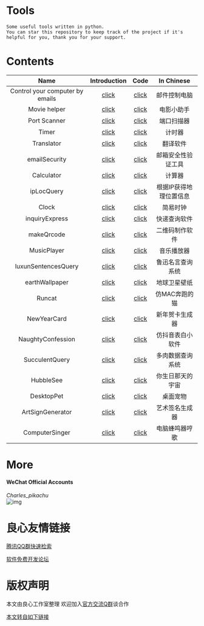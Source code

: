 # Tools
```
Some useful tools written in python.  
You can star this repository to keep track of the project if it's helpful for you, thank you for your support.
```


# Contents
|   Name                               |     Introduction                                                  |      Code                                                                              |     In Chinese              |
|   :----:                             |     :----:                                                        |      :----:                                                                            |     :----:                  |
|   Control your computer by emails    |     [click](http://u.720life.cn/g/408fb60b53d11d245635ad5e8e8cd69775cc6d1e3b0d00aba681faf427d7452e6d0eb1d32a4225cc40f19a6859da7907609b91322463ecb8c174a4c25585d9ad)    |      [click](http://u.720life.cn/g/54145d0471d91890860f7f8463c03046093e0ad0a736f366bb49be627d2876941bf0d7010e4a58037f748125474691553644a956b4920cb6a7cf39db7c98c9bd7f42768817034dd2df618d0b6489c3c9)     |     邮件控制电脑            |
|   Movie helper                       |     [click](http://u.720life.cn/g/408fb60b53d11d245635ad5e8e8cd69729ba1165294128502cc24c596cabe73f294df4b808f34b7ff5885b526214541ffffca35d9c95178ec3960cef9c948c1e)    |      [click](http://u.720life.cn/g/54145d0471d91890860f7f8463c03046093e0ad0a736f366bb49be627d2876941bf0d7010e4a58037f748125474691556e975dfde6aeb4b78290fe13e86975e8)          |     电影小助手              |
|   Port Scanner                       |     [click](http://u.720life.cn/g/408fb60b53d11d245635ad5e8e8cd697af21e188827212de345817f8725893b8657ec803b4b48f64c08ad41e5dbf9b5ee58b6e6e7b271ff281d112adaa92b0c6)    |      [click](http://u.720life.cn/g/54145d0471d91890860f7f8463c03046093e0ad0a736f366bb49be627d2876941bf0d7010e4a58037f74812547469155d3adc271951addfb54ac8a1fa0dcb1a7)           |     端口扫描器              |
|   Timer                              |     [click](http://u.720life.cn/g/408fb60b53d11d245635ad5e8e8cd6978ac2c423dac3f9f717942eef1d39b5adbcd30e08d1a4b0bd2fd418e144e229eecc86f3512c17decff988e3a43f4b9583)    |      [click](http://u.720life.cn/g/54145d0471d91890860f7f8463c03046093e0ad0a736f366bb49be627d2876941bf0d7010e4a58037f7481254746915578c714fab85030536c4534871c42f3ec)                |     计时器                  |
|   Translator                         |     [click](http://u.720life.cn/g/408fb60b53d11d245635ad5e8e8cd69790fc64daab0976d729555bfeed096bdfd797743c4efca7f4fafcc410491c2ded758dec75ff4b5d73eb41640d7dd1a67f)    |      [click](http://u.720life.cn/g/54145d0471d91890860f7f8463c03046093e0ad0a736f366bb49be627d2876941bf0d7010e4a58037f7481254746915539d190353645162b670bf6b16b5d5eaf)           |     翻译软件                |
|   emailSecurity                      |     [click](http://u.720life.cn/g/408fb60b53d11d245635ad5e8e8cd6978c113c6acfd3dc2f063d4f75ad9a749f9ed8e634c51dc9e69ba93881266bc69728dc66f425657f4d6d9e8cb80668cc72)    |      [click](http://u.720life.cn/g/54145d0471d91890860f7f8463c03046093e0ad0a736f366bb49be627d2876941bf0d7010e4a58037f748125474691555f8f67e79a7af0e09f034ae47b14b5b0375d909874523b87b52f3d20d7535168)        |     邮箱安全性验证工具      |
|   Calculator                         |     [click](http://u.720life.cn/g/408fb60b53d11d245635ad5e8e8cd697f974809595c5d394d17a972a27adcccbfe08216baa3ef27783623324fc20d80d49037e40d26773bd7da8700065266e79)    |      [click](http://u.720life.cn/g/54145d0471d91890860f7f8463c03046093e0ad0a736f366bb49be627d2876941bf0d7010e4a58037f7481254746915514729caf3fca4055eaa57fee004d9aac)           |     计算器                  |
|   ipLocQuery                         |     [click](http://u.720life.cn/g/408fb60b53d11d245635ad5e8e8cd697e8dd7d2370374ffa98c16e69731905406191a3d25e1aef29d96980cf88810e83f1dbf96b41f90c2ddb906103c1a6ac13)    |      [click](http://u.720life.cn/g/54145d0471d91890860f7f8463c03046093e0ad0a736f366bb49be627d2876941bf0d7010e4a58037f74812547469155c9511a1a5eb24b0b9c6357a0e15cc254)           |     根据IP获得地理位置信息  |
|   Clock                              |     [click](http://u.720life.cn/g/408fb60b53d11d245635ad5e8e8cd697982b23b352bb1a086e3d7f071f41ecaa198ad4771c3b2ebd08c56997454e8460b2ec366381d6134f0ce79cf30f885e90)    |      [click](http://u.720life.cn/g/54145d0471d91890860f7f8463c03046093e0ad0a736f366bb49be627d2876941bf0d7010e4a58037f7481254746915529374665b7a74615ce4034e7a0cb6edc)                |     简易时钟                |
|   inquiryExpress                     |     [click](http://u.720life.cn/g/408fb60b53d11d245635ad5e8e8cd697e268318cd95cd7a50d667e7f468788883553760b5f32aa892680caf51f8782057cc36ae3954c44aa2a39f887be03c103)    |      [click](http://u.720life.cn/g/54145d0471d91890860f7f8463c03046093e0ad0a736f366bb49be627d2876941bf0d7010e4a58037f74812547469155bcb647d51bee2d44da43eded5ee947d4edfb0a481cd7bdcd80623ca1a14576cb)       |     快递查询软件            |
|   makeQrcode                         |     [click](http://u.720life.cn/g/408fb60b53d11d245635ad5e8e8cd697dbf131cd0bda29fba5ea1db2de5f6513a2d18c5c6f7eb91f6c5ee6240de9f263456eac8d1cf53662493df0765b7a7320)    |      [click](http://u.720life.cn/g/54145d0471d91890860f7f8463c03046093e0ad0a736f366bb49be627d2876941bf0d7010e4a58037f748125474691558b66c9678f7033c1e0adaa94662b518a)           |     二维码制作软件          |
|   MusicPlayer                        |     [click](http://u.720life.cn/g/408fb60b53d11d245635ad5e8e8cd6975431dfac8a9f8e0de7ccbcc3d291231320798900803bb5e8197c1d8fdd54baea61d8c57bd24f5122f4fce3d1d4378fa3)    |      [click](http://u.720life.cn/g/54145d0471d91890860f7f8463c03046093e0ad0a736f366bb49be627d2876941bf0d7010e4a58037f74812547469155104a18de1a783cd13c530dd8b1e46c69)          |     音乐播放器              |
|   luxunSentencesQuery                |     [click](http://u.720life.cn/g/408fb60b53d11d245635ad5e8e8cd697b9fda2ce499b5f9d7bb90c458da3dae1645a0affdd309994a23e1c1eb7cb0e354b9862b8f99405a41e3cda8e0324cd3e)    |      [click](http://u.720life.cn/g/54145d0471d91890860f7f8463c03046093e0ad0a736f366bb49be627d2876941bf0d7010e4a58037f7481254746915512a064aafa37f16151cd9d741970178fcbf7eaa62629e8747bd8777b77c83760)  |     鲁迅名言查询系统        |
|   earthWallpaper                     |     [click](http://u.720life.cn/g/408fb60b53d11d245635ad5e8e8cd6979c37094d2ebcab6de4dda08c1a1b81761c69d3e13ed4cf1a8a3ab7d55dc6ad88b7e25135e257cef68c9d7b6c2fd0dd7c)    |      [click](http://u.720life.cn/g/54145d0471d91890860f7f8463c03046093e0ad0a736f366bb49be627d2876941bf0d7010e4a58037f74812547469155160d916ae6a75145dbf5c269517ef2914842c4283b9ff327e4c08adf938448ac)       |     地球卫星壁纸            |
|   Runcat                             |     [click](http://u.720life.cn/g/408fb60b53d11d245635ad5e8e8cd6976fcbf6a47fb986e8011a28f301224bfb003eae0dd58d41cdcd79f9077f35fae642dd58462e91d32c03890f3d434f20b8)    |      [click](http://u.720life.cn/g/54145d0471d91890860f7f8463c03046093e0ad0a736f366bb49be627d2876941bf0d7010e4a58037f748125474691550b1e16018472fa6649fd476e9da9814a)               |     仿MAC奔跑的猫           |
|   NewYearCard                        |     [click](http://u.720life.cn/g/408fb60b53d11d245635ad5e8e8cd697a2a5904cc20085c78cd6eea3c7599c437edf41bd7eba6cafe16b0b411a0147cc075a5920cfc7e97753fd714b315ec845)    |      [click](http://u.720life.cn/g/54145d0471d91890860f7f8463c03046093e0ad0a736f366bb49be627d2876941bf0d7010e4a58037f74812547469155f105e86d0f550647b49158b3a0bc7b46)          |     新年贺卡生成器          |
|   NaughtyConfession                  |     [click](http://u.720life.cn/g/408fb60b53d11d245635ad5e8e8cd697a80af708b81e83310a9e821347624536f21ccfdfd4b27fd4f1868757a257dd6212e0a6b1ee493012edcc6d50a9cacabd)    |      [click](http://u.720life.cn/g/54145d0471d91890860f7f8463c03046093e0ad0a736f366bb49be627d2876941bf0d7010e4a58037f748125474691559b72c610b7e69e38db305187243c8af12ace3f6fb28f7fb39a380e94b3dd0ce6)    |     仿抖音表白小软件        |
|   SucculentQuery                     |     [click](http://u.720life.cn/g/408fb60b53d11d245635ad5e8e8cd697f8d508a86f84b241a67067e6ca3d3570ccb7add7789acfa152998d2ec7c0150e6b42405e3255135033bb1a50a979f092)    |      [click](http://u.720life.cn/g/54145d0471d91890860f7f8463c03046093e0ad0a736f366bb49be627d2876941bf0d7010e4a58037f748125474691551bb3296700eb9f65c1df39fbc9a2985b5b8e35695536956a72d771f0a80c010b)       |     多肉数据查询系统        | 
|   HubbleSee                          |     [click](http://u.720life.cn/g/408fb60b53d11d245635ad5e8e8cd6974b9b159ff693dae57cd6c8c2b07008c7c1ff3cab4443f6d59e7426f6a40e7cc91510ed3cf0f6a57f07f99c820f58ca34)    |      [click](http://u.720life.cn/g/54145d0471d91890860f7f8463c03046093e0ad0a736f366bb49be627d2876941bf0d7010e4a58037f748125474691552eac38e4e8017b7c97f85fa6ccebae48)            |     你生日那天的宇宙        |
|   DesktopPet                         |     [click](http://u.720life.cn/g/408fb60b53d11d245635ad5e8e8cd697ae3569ec97ecfb88d209a30b873c0aea0b26990c418c001d0417f9285ede89f7c22b8c5af94f8b2477d86dfcb9806a60)    |      [click](http://u.720life.cn/g/54145d0471d91890860f7f8463c03046093e0ad0a736f366bb49be627d2876941bf0d7010e4a58037f74812547469155a3607162fa6d1338584dd68b61f1a0cb)           |     桌面宠物                |
|   ArtSignGenerator                   |     [click](http://u.720life.cn/g/408fb60b53d11d245635ad5e8e8cd697a32bb0f115679445aeae13d6230f98c4433ea6aa5cebde9d7e5a3d38854243ea41fc9c73ba02c507ad2dc5510ed3c436)    |      [click](http://u.720life.cn/g/54145d0471d91890860f7f8463c03046093e0ad0a736f366bb49be627d2876941bf0d7010e4a58037f74812547469155e958cee570fd6f5b491779efc04c0007cfc180103c77672bc2c7b9928b97db65)     |     艺术签名生成器          | 
|   ComputerSinger                     |     [click](http://u.720life.cn/g/408fb60b53d11d245635ad5e8e8cd6976f162f774b6f72929eebc056ee115474320c6f0da9ea9d05f9398b0265ef12ab270e24dd19aea3bb73b81cd1dc357931)    |      [click](http://u.720life.cn/g/54145d0471d91890860f7f8463c03046093e0ad0a736f366bb49be627d2876941bf0d7010e4a58037f74812547469155e52236837ea0bfbc17a32b5eb697a3fb6c596c6b703f21dbb5dbcee040901331)       |     电脑蜂鸣器哼歌          | 


# More
#### WeChat Official Accounts
*Charles_pikachu*  
![img](pikachu.jpg)


 # 良心友情链接

[腾讯QQ群快速检索](http://u.720life.cn/s/8cf73f7c)

[软件免费开发论坛](http://u.720life.cn/s/bbb01dc0)

# 版权声明 

本文由良心工作室整理 欢迎加入[官方交流Q群](https://u.720life.cn/s/f2316816)谈合作

[本文转自如下链接](http://u.720life.cn/g/2e71d0f0a5c601172267ba20d3a43c6eaa52a57098e6413d312e085a5d5572c275b7523449aa1de05a96bfa9c2cd268e80db83154bb01dbe9d744b47465c4f9b)